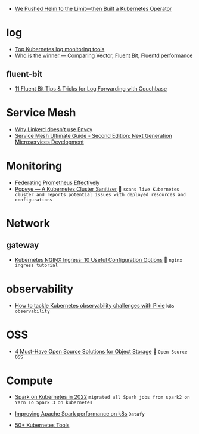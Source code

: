 + [We Pushed Helm to the Limit—then Built a Kubernetes Operator](https://datastax.medium.com/we-pushed-helm-to-the-limit-then-built-a-kubernetes-operator-5136f7c71e91)




# log
+ [Top Kubernetes log monitoring tools](https://medium.com/codex/5-top-kubernetes-log-monitoring-tools-d8c0494deb30)
+ [Who is the winner — Comparing Vector, Fluent Bit, Fluentd performance](https://medium.com/ibm-cloud/log-collectors-performance-benchmarking-8c5218a08fea)
## fluent-bit
+ [11 Fluent Bit Tips & Tricks for Log Forwarding with Couchbase](https://blog.couchbase.com/fluent-bit-tips-tricks-log-forwarding-couchbase/)

# Service Mesh

+ [Why Linkerd doesn't use Envoy](https://linkerd.io/2020/12/03/why-linkerd-doesnt-use-envoy/)
+ [Service Mesh Ultimate Guide - Second Edition: Next Generation Microservices Development](https://www.infoq.com/articles/service-mesh-ultimate-guide-2e/)

# Monitoring
+ [Federating Prometheus Effectively](https://levelup.gitconnected.com/federating-prometheus-effectively-4ccd51b2767b)
+ [Popeye — A Kubernetes Cluster Sanitizer](https://ajeetraina.medium.com/popeye-a-kubernetes-cluster-sanitizer-1914723eb21d) :poodle: `scans live Kubernetes cluster and reports potential issues with deployed resources and configurations`

# Network
## gateway
+ [Kubernetes NGINX Ingress: 10 Useful Configuration Options](https://loft-sh.medium.com/kubernetes-nginx-ingress-10-useful-configuration-options-919c6086d04c) :baby_chick: `nginx ingress tutorial`

# observability
+ [How to tackle Kubernetes observability challenges with Pixie](https://itnext.io/how-to-tackle-kubernetes-observability-challenges-with-pixie-4c6414ca913) `k8s observability`

# OSS
+ [4 Must-Have Open Source Solutions for Object Storage](https://betterprogramming.pub/top-4-open-source-tools-for-object-storage-e43267bcd724) :wine_glass: `Open Source OSS`

# Compute
+ [Spark on Kubernetes in 2022](https://medium.com/@vladimir.prus/spark-on-kubernetes-in-2022-32458999e831) `migrated all Spark jobs from spark2 on Yarn To Spark 3 on kubernetes`
+ [Improving Apache Spark performance on k8s](https://medium.com/datamindedbe/improving-apache-spark-performance-on-k8s-b879d67c4f95) `Datafy`


+ [50+ Kubernetes Tools](https://medium.com/geekculture/50-kubernetes-tools-6acb01d0a876)